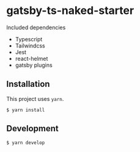 # gatsby-ts-naked-starter

Included dependencies
- Typescript 
- Tailwindcss
- Jest
- react-helmet
- gatsby plugins

## Installation
This project uses `yarn`.

`$ yarn install` 

## Development
`$ yarn develop`
